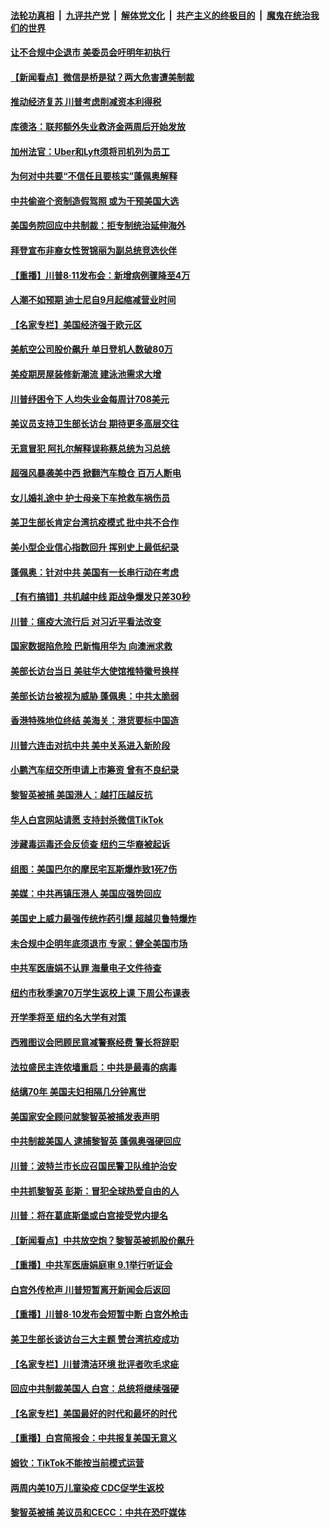 ####  [法轮功真相](../../../../basic/blob/master/README.md?t=08121032) &nbsp;|&nbsp; [九评共产党](../../../../9ping.md/blob/master/README.md?t=08121032) &nbsp;|&nbsp; [解体党文化](../../../../jtdwh.md/blob/master/README.md?t=08121032)  &nbsp;|&nbsp; [共产主义的终极目的](../../../../gczydzjmd.md/blob/master/README.md?t=08121032) &nbsp;|&nbsp; [魔鬼在统治我们的世界](../../../../mgztzwmdsj.md/blob/master/README.md?t=08121032) 

#### [让不合规中企退市 美委员会吁明年初执行](../pages/nsc412/n12323654.md?t=08121032) 

#### [【新闻看点】微信是桥是狱？两大危害遭美制裁](../pages/nsc412/n12323698.md?t=08121032) 

#### [推动经济复苏 川普考虑削减资本利得税](../pages/nsc412/n12323885.md?t=08121032) 

#### [库德洛：联邦额外失业救济金两周后开始发放](../pages/nsc412/n12323678.md?t=08121032) 

#### [加州法官：Uber和Lyft须将司机列为员工](../pages/nsc412/n12323606.md?t=08121032) 

#### [为何对中共要“不信任且要核实”蓬佩奥解释](../pages/nsc412/n12323701.md?t=08121032) 

#### [中共偷盗个资制造假驾照 或为干预美国大选](../pages/nsc412/n12323707.md?t=08121032) 

#### [美国务院回应中共制裁：拒专制统治延伸海外](../pages/nsc412/n12323599.md?t=08121032) 

#### [拜登宣布非裔女性贺锦丽为副总统竞选伙伴](../pages/nsc412/n12323665.md?t=08121032) 

#### [【重播】川普8·11发布会：新增病例骤降至4万](../pages/nsc412/n12323370.md?t=08121032) 

#### [人潮不如预期 迪士尼自9月起缩减营业时间](../pages/nsc412/n12323485.md?t=08121032) 

#### [【名家专栏】美国经济强于欧元区](../pages/nsc412/n12319926.md?t=08121032) 

#### [美航空公司股价飙升 单日登机人数破80万](../pages/nsc412/n12323494.md?t=08121032) 

#### [美疫期房屋装修新潮流 建泳池需求大增](../pages/nsc412/n12323193.md?t=08121032) 

#### [川普纾困令下 人均失业金每周计708美元](../pages/nsc412/n12323415.md?t=08121032) 

#### [美议员支持卫生部长访台 期待更多高层交往](../pages/nsc412/n12323347.md?t=08121032) 

#### [无意冒犯 阿扎尔解释误称蔡总统为习总统](../pages/nsc412/n12323191.md?t=08121032) 

#### [超强风暴袭美中西 掀翻汽车粮仓 百万人断电](../pages/nsc412/n12323192.md?t=08121032) 

#### [女儿婚礼途中 护士母亲下车抢救车祸伤员](../pages/nsc412/n12322706.md?t=08121032) 

#### [美卫生部长肯定台湾抗疫模式 批中共不合作](../pages/nsc412/n12323149.md?t=08121032) 

#### [美小型企业信心指数回升 挥别史上最低纪录](../pages/nsc412/n12322971.md?t=08121032) 

#### [蓬佩奥：针对中共 美国有一长串行动在考虑](../pages/nsc412/n12322967.md?t=08121032) 

#### [【有冇搞错】共机越中线 距战争爆发只差30秒](../pages/nsc412/n12322988.md?t=08121032) 

#### [川普：瘟疫大流行后 对习近平看法改变](../pages/nsc412/n12322972.md?t=08121032) 

#### [国家数据陷危险 巴新悔用华为 向澳洲求救](../pages/nsc412/n12322849.md?t=08121032) 

#### [美部长访台当日 美驻华大使馆推特徽号换样](../pages/nsc412/n12322293.md?t=08121032) 

#### [美部长访台被视为威胁 蓬佩奥：中共太脆弱](../pages/nsc412/n12322500.md?t=08121032) 

#### [香港特殊地位终结 美海关：港货要标中国造](../pages/nsc412/n12322310.md?t=08121032) 

#### [川普六连击对抗中共 美中关系进入新阶段](../pages/nsc412/n12321154.md?t=08121032) 

#### [小鹏汽车纽交所申请上市筹资 曾有不良纪录](../pages/nsc412/n12321589.md?t=08121032) 

#### [黎智英被捕 美国港人：越打压越反抗](../pages/nsc412/n12321566.md?t=08121032) 

#### [华人白宫网站请愿 支持封杀微信TikTok](../pages/nsc412/n12321570.md?t=08121032) 

#### [涉藏毒运毒还会反侦查 纽约三华裔被起诉](../pages/nsc412/n12321552.md?t=08121032) 

#### [组图：美国巴尔的摩民宅瓦斯爆炸致1死7伤](../pages/nsc412/n12322170.md?t=08121032) 

#### [美媒：中共再镇压港人 美国应强势回应](../pages/nsc412/n12322109.md?t=08121032) 

#### [美国史上威力最强传统炸药引爆 超越贝鲁特爆炸](../pages/nsc412/n12321988.md?t=08121032) 

#### [未合规中企明年底须退市 专家：健全美国市场](../pages/nsc412/n12321659.md?t=08121032) 

#### [中共军医唐娟不认罪 海量电子文件待查](../pages/nsc412/n12321842.md?t=08121032) 

#### [纽约市秋季逾70万学生返校上课 下周公布课表](../pages/nsc412/n12321592.md?t=08121032) 

#### [开学季将至 纽约名大学有对策](../pages/nsc412/n12321540.md?t=08121032) 

#### [西雅图议会罔顾民意减警察经费 警长将辞职](../pages/nsc412/n12321715.md?t=08121032) 

#### [法拉盛民主连侬墙重启：中共是最毒的病毒](../pages/nsc412/n12321530.md?t=08121032) 

#### [结缡70年 美国夫妇相隔几分钟离世](../pages/nsc412/n12321652.md?t=08121032) 

#### [美国家安全顾问就黎智英被捕发表声明](../pages/nsc412/n12321492.md?t=08121032) 

#### [中共制裁美国人 逮捕黎智英 蓬佩奥强硬回应](../pages/nsc412/n12321403.md?t=08121032) 

#### [川普：波特兰市长应召国民警卫队维护治安](../pages/nsc412/n12321207.md?t=08121032) 

#### [中共抓黎智英 彭斯：冒犯全球热爱自由的人](../pages/nsc412/n12321297.md?t=08121032) 

#### [川普：将在葛底斯堡或白宫接受党内提名](../pages/nsc412/n12321103.md?t=08121032) 

#### [【新闻看点】中共放空炮？黎智英被抓股价飙升](../pages/nsc412/n12321185.md?t=08121032) 

#### [【重播】中共军医唐娟庭审 9.1举行听证会](../pages/nsc412/n12318189.md?t=08121032) 

#### [白宫外传枪声 川普短暂离开新闻会后返回](../pages/nsc412/n12321094.md?t=08121032) 

#### [【重播】川普8·10发布会短暂中断 白宫外枪击](../pages/nsc412/n12320806.md?t=08121032) 

#### [美卫生部长谈访台三大主题 赞台湾抗疫成功](../pages/nsc412/n12320849.md?t=08121032) 

#### [【名家专栏】川普清洁环境 批评者吹毛求疵](../pages/nsc412/n12319921.md?t=08121032) 

#### [回应中共制裁美国人 白宫：总统将继续强硬](../pages/nsc412/n12320798.md?t=08121032) 

#### [【名家专栏】美国最好的时代和最坏的时代](../pages/nsc412/n12319963.md?t=08121032) 

#### [【重播】白宫简报会：中共报复美国无意义](../pages/nsc412/n12319812.md?t=08121032) 

#### [姆钦：TikTok不能按当前模式运营](../pages/nsc412/n12320696.md?t=08121032) 

#### [两周内美10万儿童染疫 CDC促学生返校](../pages/nsc412/n12320496.md?t=08121032) 

#### [黎智英被捕 美议员和CECC：中共在恐吓媒体](../pages/nsc412/n12320552.md?t=08121032) 


